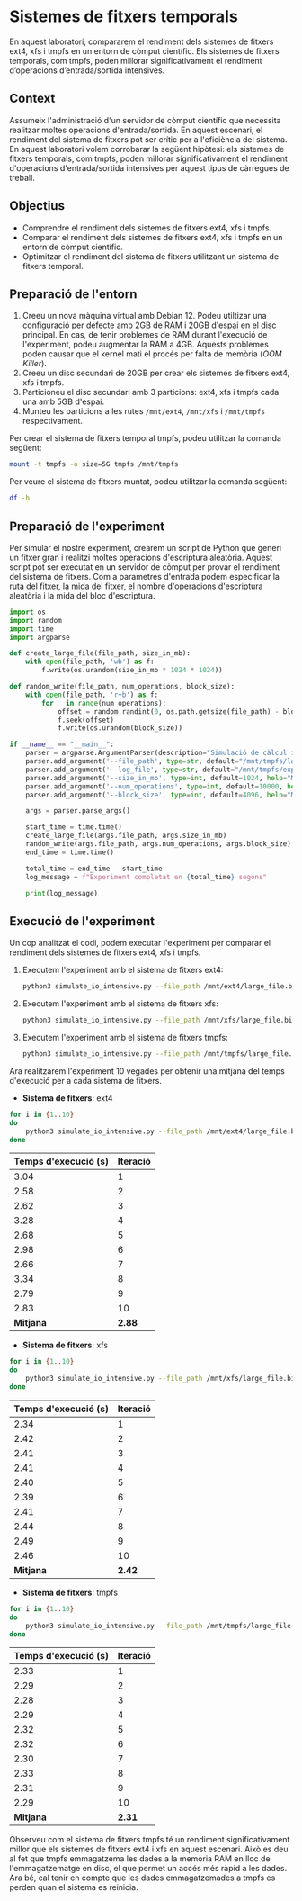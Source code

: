 # Sistemes de fitxers temporals

En aquest laboratori, compararem el rendiment dels sistemes de fitxers ext4, xfs i tmpfs en un entorn de còmput científic. Els sistemes de fitxers temporals, com tmpfs, poden millorar significativament el rendiment d’operacions d’entrada/sortida intensives.

## Context

Assumeix l'administració d'un servidor de còmput científic que necessita realitzar moltes operacions d'entrada/sortida. En aquest escenari, el rendiment del sistema de fitxers pot ser crític per a l'eficiència del sistema. En aquest laboratori volem corrobarar la següent hipòtesi: els sistemes de fitxers temporals, com tmpfs, poden millorar significativament el rendiment d'operacions d'entrada/sortida intensives per aquest tipus de càrregues de treball.

## Objectius

- Comprendre el rendiment dels sistemes de fitxers ext4, xfs i tmpfs.
- Comparar el rendiment dels sistemes de fitxers ext4, xfs i tmpfs en un entorn de còmput científic.
- Optimitzar el rendiment del sistema de fitxers utilitzant un sistema de fitxers temporal.

## Preparació de l'entorn

1. Creeu un nova màquina virtual amb Debian 12. Podeu utiltizar una configuració per defecte amb 2GB de RAM i 20GB d'espai en el disc principal. En cas, de tenir problemes de RAM durant l'execució de l'experiment, podeu augmentar la RAM a 4GB. Aquests problemes poden causar que el kernel mati el procés per falta de memòria (*OOM Killer*).
2. Creeu un disc secundari de 20GB per crear els sistemes de fitxers ext4, xfs i tmpfs.
3. Particioneu el disc secundari amb 3 particions: ext4, xfs i tmpfs cada una amb 5GB d'espai.
4. Munteu les particions a les rutes `/mnt/ext4`, `/mnt/xfs` i `/mnt/tmpfs` respectivament.

Per crear el sistema de fitxers temporal tmpfs, podeu utilitzar la comanda següent:

```bash
mount -t tmpfs -o size=5G tmpfs /mnt/tmpfs
```

Per veure el sistema de fitxers muntat, podeu utilitzar la comanda següent:

```bash
df -h
```

## Preparació de l'experiment

Per simular el nostre experiment, crearem un script de Python que generi un fitxer gran i realitzi moltes operacions d'escriptura aleatòria. Aquest script pot ser executat en un servidor de còmput per provar el rendiment del sistema de fitxers. Com a parametres d'entrada podem especificar la ruta del fitxer, la mida del fitxer, el nombre d'operacions d'escriptura aleatòria i la mida del bloc d'escriptura.

```python
import os
import random
import time
import argparse

def create_large_file(file_path, size_in_mb):
    with open(file_path, 'wb') as f:
        f.write(os.urandom(size_in_mb * 1024 * 1024))

def random_write(file_path, num_operations, block_size):
    with open(file_path, 'r+b') as f:
        for _ in range(num_operations):
            offset = random.randint(0, os.path.getsize(file_path) - block_size)
            f.seek(offset)
            f.write(os.urandom(block_size))

if __name__ == "__main__":
    parser = argparse.ArgumentParser(description="Simulació de càlcul intensiu d'entrada/sortida")
    parser.add_argument('--file_path', type=str, default="/mnt/tmpfs/large_file.bin", help="Camí del fitxer a crear")
    parser.add_argument('--log_file', type=str, default="/mnt/tmpfs/experiment_log.txt", help="Camí del fitxer de registre")
    parser.add_argument('--size_in_mb', type=int, default=1024, help="Mida del fitxer en MB")
    parser.add_argument('--num_operations', type=int, default=10000, help="Nombre d'operacions d'escriptura aleatòria")
    parser.add_argument('--block_size', type=int, default=4096, help="Mida del bloc en bytes")

    args = parser.parse_args()

    start_time = time.time()
    create_large_file(args.file_path, args.size_in_mb)
    random_write(args.file_path, args.num_operations, args.block_size)
    end_time = time.time()

    total_time = end_time - start_time
    log_message = f"Experiment completat en {total_time} segons"

    print(log_message)
```

## Execució de l'experiment

Un cop analitzat el codi, podem executar l'experiment per comparar el rendiment dels sistemes de fitxers ext4, xfs i tmpfs.

1. Executem l'experiment amb el sistema de fitxers ext4:

    ```bash
    python3 simulate_io_intensive.py --file_path /mnt/ext4/large_file.bin --size_in_mb 1024 --num_operations 10000 --block_size 4096
    ```

2. Executem l'experiment amb el sistema de fitxers xfs:

    ```bash
    python3 simulate_io_intensive.py --file_path /mnt/xfs/large_file.bin --size_in_mb 1024 --num_operations 10000 --block_size 4096
    ```

3. Executem l'experiment amb el sistema de fitxers tmpfs:

    ```bash
    python3 simulate_io_intensive.py --file_path /mnt/tmpfs/large_file.bin --size_in_mb 1024 --num_operations 10000 --block_size 4096
    ```

Ara realitzarem l'experiment 10 vegades per obtenir una mitjana del temps d'execució per a cada sistema de fitxers.

- **Sistema de fitxers**: ext4

```bash
for i in {1..10}
do
    python3 simulate_io_intensive.py --file_path /mnt/ext4/large_file.bin --size_in_mb 1024 --num_operations 10000 --block_size 4096
done
```

| Temps d'execució (s) | Iteració |
|----------------------|----------|
| 3.04                 | 1        |
| 2.58                 | 2        |
| 2.62                 | 3        |
| 3.28                 | 4        |
| 2.68                 | 5        |
| 2.98                 | 6        |
| 2.66                 | 7        |
| 3.34                 | 8        |
| 2.79                 | 9        |
| 2.83                 | 10       |
| **Mitjana**          | **2.88** |

- **Sistema de fitxers**: xfs

```bash
for i in {1..10}
do
    python3 simulate_io_intensive.py --file_path /mnt/xfs/large_file.bin --size_in_mb 1024 --num_operations 10000 --block_size 4096
done
```

| Temps d'execució (s) | Iteració |
|----------------------|----------|
| 2.34                 | 1        |
| 2.42                 | 2        |
| 2.41                 | 3        |
| 2.41                 | 4        |
| 2.40                 | 5        |
| 2.39                 | 6        |
| 2.41                 | 7        |
| 2.44                 | 8        |
| 2.49                 | 9        |
| 2.46                 | 10       |
| **Mitjana**          | **2.42** |

- **Sistema de fitxers**: tmpfs

```bash
for i in {1..10}
do
    python3 simulate_io_intensive.py --file_path /mnt/tmpfs/large_file.bin --size_in_mb 1024 --num_operations 10000 --block_size 4096
done
```

| Temps d'execució (s) | Iteració |
|----------------------|----------|
| 2.33                 | 1        |
| 2.29                 | 2        |
| 2.28                 | 3        |
| 2.29                 | 4        |
| 2.32                 | 5        |
| 2.32                 | 6        |
| 2.30                 | 7        |
| 2.33                 | 8        |
| 2.31                 | 9        |
| 2.29                 | 10       |
| **Mitjana**          | **2.31** |

Observeu com el sistema de fitxers tmpfs té un rendiment significativament millor que els sistemes de fitxers ext4 i xfs en aquest escenari. Això es deu al fet que tmpfs emmagatzema les dades a la memòria RAM en lloc de l'emmagatzematge en disc, el que permet un accés més ràpid a les dades. Ara bé, cal tenir en compte que les dades emmagatzemades a tmpfs es perden quan el sistema es reinicia.
